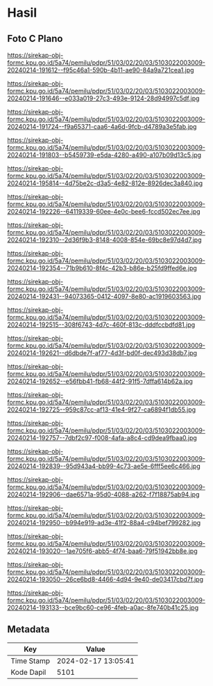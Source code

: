 # Hasil

## Foto C Plano

https://sirekap-obj-formc.kpu.go.id/5a74/pemilu/pdpr/51/03/02/20/03/5103022003009-20240214-191612--f95c46a1-590b-4b11-ae90-84a9a721cea1.jpg

https://sirekap-obj-formc.kpu.go.id/5a74/pemilu/pdpr/51/03/02/20/03/5103022003009-20240214-191646--e033a019-27c3-493e-9124-28d94997c5df.jpg

https://sirekap-obj-formc.kpu.go.id/5a74/pemilu/pdpr/51/03/02/20/03/5103022003009-20240214-191724--f9a65371-caa6-4a6d-9fcb-d4789a3e5fab.jpg

https://sirekap-obj-formc.kpu.go.id/5a74/pemilu/pdpr/51/03/02/20/03/5103022003009-20240214-191803--b5459739-e5da-4280-a490-a107b09d13c5.jpg

https://sirekap-obj-formc.kpu.go.id/5a74/pemilu/pdpr/51/03/02/20/03/5103022003009-20240214-195814--4d75be2c-d3a5-4e82-812e-8926dec3a840.jpg

https://sirekap-obj-formc.kpu.go.id/5a74/pemilu/pdpr/51/03/02/20/03/5103022003009-20240214-192226--64119339-60ee-4e0c-bee6-fccd502ec7ee.jpg

https://sirekap-obj-formc.kpu.go.id/5a74/pemilu/pdpr/51/03/02/20/03/5103022003009-20240214-192310--2d36f9b3-8148-4008-854e-69bc8e97d4d7.jpg

https://sirekap-obj-formc.kpu.go.id/5a74/pemilu/pdpr/51/03/02/20/03/5103022003009-20240214-192354--71b9b610-8f4c-42b3-b86e-b25fd9ffed6e.jpg

https://sirekap-obj-formc.kpu.go.id/5a74/pemilu/pdpr/51/03/02/20/03/5103022003009-20240214-192431--94073365-0412-4097-8e80-ac1919603563.jpg

https://sirekap-obj-formc.kpu.go.id/5a74/pemilu/pdpr/51/03/02/20/03/5103022003009-20240214-192515--308f6743-4d7c-460f-813c-dddfccbdfd81.jpg

https://sirekap-obj-formc.kpu.go.id/5a74/pemilu/pdpr/51/03/02/20/03/5103022003009-20240214-192621--d6dbde7f-af77-4d3f-bd0f-dec493d38db7.jpg

https://sirekap-obj-formc.kpu.go.id/5a74/pemilu/pdpr/51/03/02/20/03/5103022003009-20240214-192652--e56fbb41-fb68-44f2-91f5-7dffa614b62a.jpg

https://sirekap-obj-formc.kpu.go.id/5a74/pemilu/pdpr/51/03/02/20/03/5103022003009-20240214-192725--959c87cc-af13-41e4-9f27-ca6894f1db55.jpg

https://sirekap-obj-formc.kpu.go.id/5a74/pemilu/pdpr/51/03/02/20/03/5103022003009-20240214-192757--7dbf2c97-f008-4afa-a8c4-cd9dea9fbaa0.jpg

https://sirekap-obj-formc.kpu.go.id/5a74/pemilu/pdpr/51/03/02/20/03/5103022003009-20240214-192839--95d943a4-bb99-4c73-ae5e-6fff5ee6c466.jpg

https://sirekap-obj-formc.kpu.go.id/5a74/pemilu/pdpr/51/03/02/20/03/5103022003009-20240214-192906--dae6571a-95d0-4088-a262-f7f18875ab94.jpg

https://sirekap-obj-formc.kpu.go.id/5a74/pemilu/pdpr/51/03/02/20/03/5103022003009-20240214-192950--b994e919-ad3e-41f2-88a4-c94bef799282.jpg

https://sirekap-obj-formc.kpu.go.id/5a74/pemilu/pdpr/51/03/02/20/03/5103022003009-20240214-193020--1ae705f6-abb5-4f74-baa6-79f51942bb8e.jpg

https://sirekap-obj-formc.kpu.go.id/5a74/pemilu/pdpr/51/03/02/20/03/5103022003009-20240214-193050--26ce6bd8-4466-4d94-9e40-de03417cbd7f.jpg

https://sirekap-obj-formc.kpu.go.id/5a74/pemilu/pdpr/51/03/02/20/03/5103022003009-20240214-193133--bce9bc60-ce96-4feb-a0ac-8fe740b41c25.jpg


## Metadata

| Key        | Value               |
| ---------- | ------------------- |
| Time Stamp | 2024-02-17 13:05:41 |
| Kode Dapil | 5101                |



